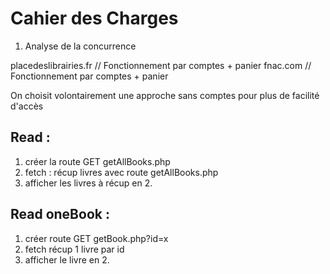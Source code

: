 # **Cahier des Charges**

1. Analyse de la concurrence

placedeslibrairies.fr       // Fonctionnement par comptes + panier
fnac.com                    // Fonctionnement par comptes + panier

On choisit volontairement une approche sans comptes pour plus de facilité d'accès

## Read : 
1. créer la route GET getAllBooks.php
2. fetch : récup livres avec route getAllBooks.php
3. afficher les livres à récup en 2.

## Read oneBook :
1. créer route GET getBook.php?id=x
2. fetch récup 1 livre par id
3. afficher le livre en 2.

